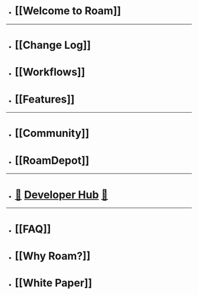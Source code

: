 - # [[Welcome to Roam]]
- ---
- # [[Change Log]]
- # [[Workflows]]
- # [[Features]]
- ---
- # [[Community]]
- # [[RoamDepot]]
- ---
- # [🚧](((dmQooXFj9))) [Developer Hub](https://roamresearch.com/#/app/developer-documentation/page/49715b-M2) [🚧](((dmQooXFj9)))
- ---
- # [[FAQ]]
- # [[Why Roam?]]
- # [[White Paper]]

